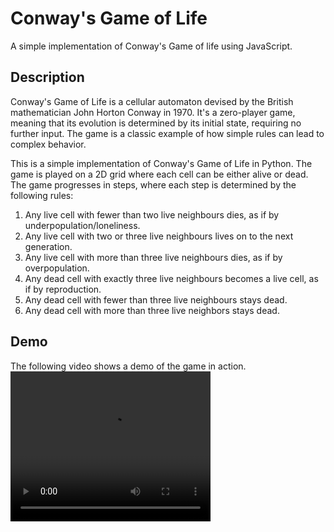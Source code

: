 # Conway's Game of Life
A simple implementation of Conway's Game of life using JavaScript.

## Description
Conway's Game of Life is a cellular automaton devised by the British mathematician John Horton Conway in 1970. It's a zero-player game, meaning that its evolution is determined by its initial state, requiring no further input. The game is a classic example of how simple rules can lead to complex behavior.

This is a simple implementation of Conway's Game of Life in Python. The game is played on a 2D grid where each cell can be either alive or dead. The game progresses in steps, where each step is determined by the following rules:

1. Any live cell with fewer than two live neighbours dies, as if by underpopulation/loneliness.
2. Any live cell with two or three live neighbours lives on to the next generation.
3. Any live cell with more than three live neighbours dies, as if by overpopulation.
4. Any dead cell with exactly three live neighbours becomes a live cell, as if by reproduction.
5. Any dead cell with fewer than three live neighbours stays dead.
6. Any dead cell with more than three live neighbors stays dead.

## Demo
The following video shows a demo of the game in action.
<video width="320" height="240" controls>
    <source src="demo.mp4" type="video/mp4">
    Your browser does not support the video tag.
</video>